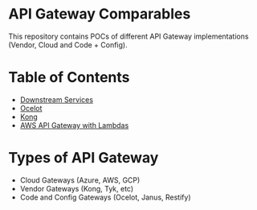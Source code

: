 # API Gateway Comparables

This repository contains POCs of different API Gateway implementations (Vendor, Cloud and Code + Config).

# Table of Contents

- [Downstream Services](https://github.com/allanchua101/api-gateway-comparables/tree/master/001_downstream-services)
- [Ocelot](https://github.com/allanchua101/api-gateway-comparables/tree/master/002_Ocelot_DotNet)
- [Kong](https://github.com/allanchua101/api-gateway-comparables/tree/master/003_Kong)
- [AWS API Gateway with Lambdas](https://github.com/allanchua101/api-gateway-comparables/tree/master/004_AWS_Lambda)

# Types of API Gateway

- Cloud Gateways (Azure, AWS, GCP)
- Vendor Gateways (Kong, Tyk, etc)
- Code and Config Gateways (Ocelot, Janus, Restify)

